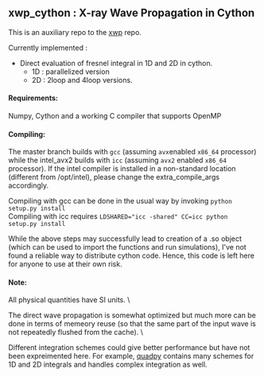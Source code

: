 ## xwp_cython : X-ray Wave Propagation in Cython

This is an auxiliary repo to the [xwp](https://github.com/s-sajid-ali/xwp) repo. 

Currently implemented  :
- Direct evaluation of fresnel integral in 1D and 2D in cython.
    - 1D : parallelized version
    - 2D : 2loop and 4loop versions. 
  
#### Requirements:
Numpy, Cython and a working C compiler that supports OpenMP

#### Compiling: 
The master branch builds with `gcc` (assuming `avx`enabled `x86_64` processor) while the intel_avx2 builds with `icc` (assuming `avx2` enabled `x86_64` processor). If the intel compiler is installed in a non-standard location (different from /opt/intel), please change the extra_compile_args accordingly.

Compiling with gcc can be done in the usual way by invoking `python setup.py install`\
Compiling with icc requires `LDSHARED="icc -shared" CC=icc python setup.py install` 

While the above steps may successfully lead to creation of a .so object (which can be used to import the functions and run simulations), I've not found a reliable way to distribute cython code. Hence, this code is left here for anyone to use at their own risk. 

#### Note:
All physical quantities have SI units. \

The direct wave propagation is somewhat optimized but much more can be done in terms of memeory reuse (so that the same part of the input wave is not repeatedly flushed from the cache). \

Different integration schemes could give better performance but have not been expreimented here. For example, [quadpy](https://github.com/nschloe/quadpy) contains many schemes for 1D and 2D integrals and handles complex integration as well.
